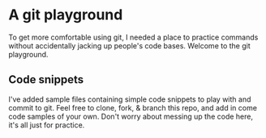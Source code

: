 # A git playground
To get more comfortable using git, I needed a place to practice commands without accidentally jacking up people's code bases.  Welcome to the git playground.

## Code snippets
I've added sample files containing simple code snippets to play with and commit to git.  Feel free to clone, fork, & branch this repo, and add in come code samples of your own.  Don't worry about messing up the code here, it's all just for practice.
